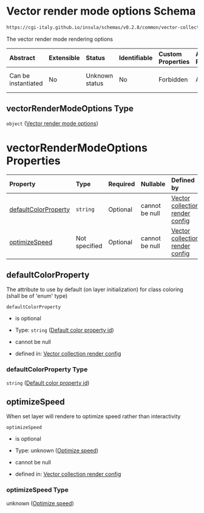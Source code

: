 # Vector render mode options Schema

```txt
https://cgi-italy.github.io/insula/schemas/v0.2.8/common/vector-collection-render-config.schema.json#/$defs/vectorRenderModeOptions
```

The vector render mode rendering options

| Abstract            | Extensible | Status         | Identifiable | Custom Properties | Additional Properties | Access Restrictions | Defined In                                                                                                                         |
| :------------------ | :--------- | :------------- | :----------- | :---------------- | :-------------------- | :------------------ | :--------------------------------------------------------------------------------------------------------------------------------- |
| Can be instantiated | No         | Unknown status | No           | Forbidden         | Allowed               | none                | [vector-collection-render-config.schema.json\*](schemas/common/vector-collection-render-config.schema.json) |

## vectorRenderModeOptions Type

`object` ([Vector render mode options](vector-collection-render-config-defs-vector-render-mode-options.md))

# vectorRenderModeOptions Properties

| Property                                      | Type          | Required | Nullable       | Defined by                                                                                                                                                                                                                                                                                                       |
| :-------------------------------------------- | :------------ | :------- | :------------- | :--------------------------------------------------------------------------------------------------------------------------------------------------------------------------------------------------------------------------------------------------------------------------------------------------------------- |
| [defaultColorProperty](#defaultcolorproperty) | `string`      | Optional | cannot be null | [Vector collection render config](vector-collection-render-config-defs-vector-render-mode-options-properties-default-color-property-id.md) |
| [optimizeSpeed](#optimizespeed)               | Not specified | Optional | cannot be null | [Vector collection render config](vector-collection-render-config-defs-vector-render-mode-options-properties-optimize-speed.md)                   |

## defaultColorProperty

The attribute to use by default (on layer initialization) for class coloring (shall be of 'enum' type)

`defaultColorProperty`

* is optional

* Type: `string` ([Default color property id](vector-collection-render-config-defs-vector-render-mode-options-properties-default-color-property-id.md))

* cannot be null

* defined in: [Vector collection render config](vector-collection-render-config-defs-vector-render-mode-options-properties-default-color-property-id.md)

### defaultColorProperty Type

`string` ([Default color property id](vector-collection-render-config-defs-vector-render-mode-options-properties-default-color-property-id.md))

## optimizeSpeed

When set layer will rendere to optimize speed rather than interactivity

`optimizeSpeed`

* is optional

* Type: unknown ([Optimize speed](vector-collection-render-config-defs-vector-render-mode-options-properties-optimize-speed.md))

* cannot be null

* defined in: [Vector collection render config](vector-collection-render-config-defs-vector-render-mode-options-properties-optimize-speed.md)

### optimizeSpeed Type

unknown ([Optimize speed](vector-collection-render-config-defs-vector-render-mode-options-properties-optimize-speed.md))
